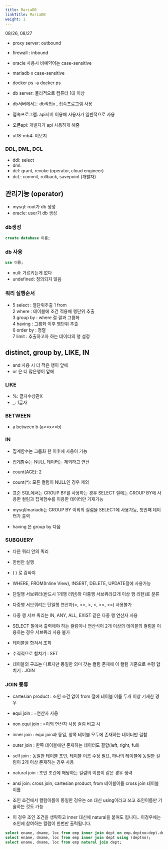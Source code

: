 ```yaml
---
title: MariaDB
linkTitle: MariaDB
weight: 1
---
```


08/26, 08/27

* proxy server: outbound
* firewall : inbound
* oracle 사용시 비예약어는 case-sensitive
* mariadb x case-sensitive

* docker ps -a docker ps
* db server: 물리적으로 컴퓨터 1대 이상
* db서버에서는 db작업x , 접속프로그램 사용
* 접속프로그램: api서버 이용해 사용자가 일반적으로 사용
* 오픈api: 개발자가 api 사용하게 해줌
* utf8-mb4: 이모지

### DDL, DML, DCL
* ddl: select
* dml:
* dcl: grant, revoke (operator, cloud engineer)
* dcL: commit, rollback, savepoint (개발자)

## 관리기능 (operator)

* mysql: root가 db 생성
* oracle: user가 db 생성

### db생성
```sql
create database 이름;
```

### db 사용
```sql
use 이름;
```

* null: 가르키는게 없다
* undefined: 정의되지 않음

### 쿼리 실행순서
* 5 select : 열단위추출
1 from <br>
2 where : 테이블에 조건 적용해 행단위 추출 <br>
3 group by : where 절 결과 그룹화 <br>
4 having : 그룹화 이후 행단위 추출 <br>
6 order by : 정렬 <br>
7 limit : 추출하고자 하는 데이터의 행 설정 <br>

## distinct, group by, LIKE, IN

* and 사용 시 더 적은 행이 앞에
* or 은 더 많은행이 앞에

### LIKE 
* %: 글자수상관X
* _: 1글자

### BETWEEN
* a between b (a<=x<=b)

### IN

* 집계함수는 그룹화 한 이후에 사용이 가능
* 집계함수는 NULL 데이터는 제외하고 연산
* count(AGE): 2
* count(*): 모든 컬럼이 NULL인 경우 제외
* 표준 SQL에서는 GROUP BY를 사용하는 경우 SELECT 절에는 GROUP BY에 사용한 컬럼과 집계함수를 이용한 데이터만 기재가능
* mysql/mariadb는 GROUP BY 이외의 컬럼을 SELECT에 사용가능, 첫번째 데이터가 출력

* having 은 group by 다음

### SUBQUERY
* 다른 쿼리 안의 쿼리
* 한번만 실행
* ( ) 로 감싸야
* WHERE, FROM(Inline View), INSERT, DELETE, UPDATE절에 사용가능
* 단일행 서브쿼리(반드시 1개행 리턴)와 다중행 서브쿼리(2개 이상 행 리턴)로 분류
* 다중행 서브쿼리는 단일행 연산자(=, <>, >, <, >=, <=) 사용불가
* 다중 행 서브 쿼리는 IN, ANY, ALL, EXIST 같은 다중 행 연산자 사용

* SELECT 절에서 출력해야 하는 컬럼이나 연산식이 2개 이상의 테이블의 컬럼을 이용하는 경우 서브쿼리 사용 불가

* 테이블을 합쳐서 조회
* 수직적으로 합치기 : SET
* 테이블의 구조는 다르지만 동일한 의미 갖는 컬럼 존재해 이 컬럼 기준으로 수평 합치기 : JOIN

### JOIN 종류
* cartesian product : 조인 조건 없이 from 절에 테이블 이름 두개 이상 기재한 경우
* equi join : =연산자 사용
* non equi join : =이외 연산자 사용 컬럼 비교 시
* inner join : equi join과 동일, 양쪽 테이블 모두에 존재하는 데이터만 결합
* outer join : 한쪽 테이블에만 존재하는 데이터도 결합(left, right, full)
* self join : 동일한 테이블 조인, 테이블 이름 수정 필요, 하나의 테이블에 동일한 컬럼이 2개 이상 존재하는 경우 사용
* natural join : 조인 조건에 해당하는 컬럼의 이름이 같은 경우 생략
* ansi join: cross join, cartesian product, from 테이블이름 cross join 테이블이름 <br>

* 조인 조건에서 컬럼이름이 동일한 경우는 on 대신 using이라고 쓰고 조인이름만 기술하는 것도 가능
* 이 경우 조인 조건을 생략하고 inner 대신에 natural을 붙여도 됩니다.. 이경우에는 조인에 참여하는 컬럼이 한번만 출력됩니다.
```sql
select ename, dname, loc from emp inner join dept on emp.deptno=dept.deptno;
select ename, dname, loc from emp inner join dept using (deptno);
select ename, dname, loc from emp natural join dept;
```